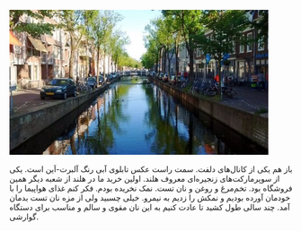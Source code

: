 <!-- 
.. title: پیاده‌روی در دلفت-عصر ده جون دوهزار و پانزده
.. slug: 2015-06-10-lopen-in-delft
.. date: 2015-06-10 20:14:54 UTC+02:00
.. tags: 
.. category: پیاده‌روی در دلفت
.. link: 
.. description: 
.. type: text
-->

![delft](/20150610_delft_small.jpg)

باز هم یکی از کانال‌های دلفت. سمت راست عکس تابلوی آبی رنگ آلبرت-اَین است. یکی از سوپرمارکت‌های زنجیره‌ای معروف هلند. اولین خرید ما در هلند از شعبه دیگر همین فروشگاه بود. تخم‌مرغ و روغن و نان تست. نمک نخریده بودم. فکر کنم غذای هواپیما را با خودمان آورده بودیم و نمکش را زدیم به نیمرو. خیلی چسبید ولی از مزه نان تست بدمان آمد. چند سالی طول کشید تا عادت کنیم به این نان مقوی و سالم و مناسب برای دستگاه گوارشی.
